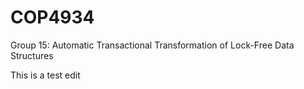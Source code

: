 # COP4934
Group 15: Automatic Transactional Transformation of Lock-Free Data Structures

This is a test edit